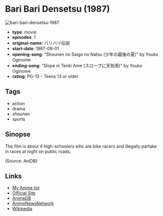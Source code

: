 # Bari Bari Densetsu (1987)

![bari-bari-densetsu-1987](https://cdn.myanimelist.net/images/anime/4/35769.jpg)

-   **type**: movie
-   **episodes**: 1
-   **original-name**: バリバリ伝説
-   **start-date**: 1987-08-01
-   **opening-song**: "Shounen no Saigo no Natsu (少年の最後の夏)" by Youko Oginome
-   **ending-song**: "Slope ni Tenki Ame (スロープに天気雨)" by Youko Oginome
-   **rating**: PG-13 - Teens 13 or older

## Tags

-   action
-   drama
-   shounen
-   sports

## Sinopse

The film is about 4 high-schoolers who are bike racers and illegally partake in races at night on public roads.

(Source: AniDB)

## Links

-   [My Anime list](https://myanimelist.net/anime/12745/Bari_Bari_Densetsu_1987)
-   [Official Site](http://pierrot.jp/archives/mov_list_20th/mov_004.html)
-   [AnimeDB](http://anidb.info/perl-bin/animedb.pl?show=anime&aid=4786)
-   [AnimeNewsNetwork](http://www.animenewsnetwork.com/encyclopedia/anime.php?id=10097)
-   [Wikipedia](http://en.wikipedia.org/wiki/Bari_Bari_Densetsu)
